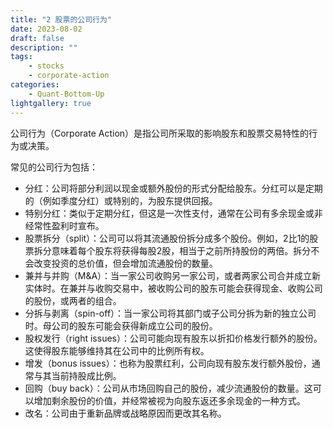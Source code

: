 ```yaml
---
title: "2 股票的公司行为"
date: 2023-08-02
draft: false
description: ""
tags: 
    - stocks
    - corporate-action
categories: 
    - Quant-Bottom-Up
lightgallery: true
---
```


公司行为（Corporate Action）是指公司所采取的影响股东和股票交易特性的行为或决策。

常见的公司行为包括：

- 分红：公司将部分利润以现金或额外股份的形式分配给股东。分红可以是定期的（例如季度分红）或特别的，为股东提供回报。
- 特别分红：类似于定期分红，但这是一次性支付，通常在公司有多余现金或非经常性盈利时宣布。
- 股票拆分（split）：公司可以将其流通股份拆分成多个股份。例如，2比1的股票拆分意味着每个股东将获得每股2股，相当于之前所持股份的两倍。拆分不会改变投资的总价值，但会增加流通股份的数量。
- 兼并与并购（M&A）：当一家公司收购另一家公司，或者两家公司合并成立新实体时。在兼并与收购交易中，被收购公司的股东可能会获得现金、收购公司的股份，或两者的组合。
- 分拆与剥离（spin-off）：当一家公司将其部门或子公司分拆为新的独立公司时。母公司的股东可能会获得新成立公司的股份。
- 股权发行（right issues）：公司可能向现有股东以折扣价格发行额外的股份。这使得股东能够维持其在公司中的比例所有权。
- 增发（bonus issues）：也称为股票红利，公司向现有股东发行额外股份，通常与其当前持股成比例。
- 回购（buy back）：公司从市场回购自己的股份，减少流通股份的数量。这可以增加剩余股份的价值，并经常被视为向股东返还多余现金的一种方式。
- 改名：公司由于重新品牌或战略原因而更改其名称。
